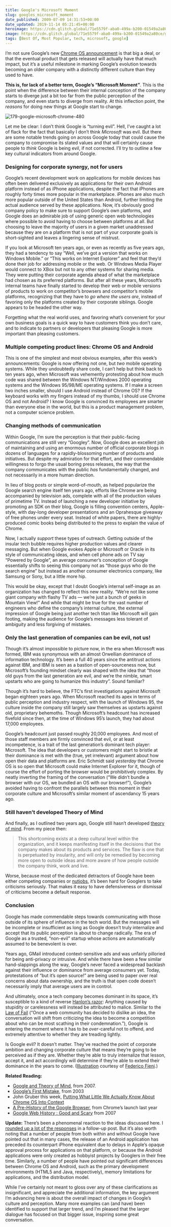 ```yaml
---
title: Google's Microsoft Moment
slug: googles_microsoft_moment
date_published: 2009-07-09 14:31:53+00:00
date_updated: 2019-11-14 05:21:45+00:00
heroimage: https://cdn.glitch.global/71e5579f-aba0-499a-b200-01549a2a80ce/google-microsoft-chrome-480.jpg?v=1730096076559
image: https://cdn.glitch.global/71e5579f-aba0-499a-b200-01549a2a80ce/google-microsoft-chrome-480.jpg?v=1730096076559
tags: [Best Of, Most Popular, tech, microsoft, google]
---
```


I’m not sure Google’s new [Chrome OS announcement](http://googleblog.blogspot.com/2009/07/introducing-google-chrome-os.html) is that big a deal, or that the eventual product that gets released will actually have that much impact, but it’s a useful milestone in marking Google’s evolution towards becoming an older company with a distinctly different culture than they used to have.

**This is, for lack of a better term, Google’s “Microsoft Moment”**. This is the point when the difference between their internal conception of the company starts to diverge just a bit too far from the public perception of the company, and even starts to diverge from reality. At this inflection point, the *reasons* for doing new things at Google start to change.

![179-google-microsoft-chrome-480](https://cdn.glitch.global/71e5579f-aba0-499a-b200-01549a2a80ce/google-microsoft-chrome-480.jpg?v=1730096076559)

Let me be clear: I don’t think Google is “turning evil”. Hell, I’ve caught a lot of flack for the fact that basically I don’t think *Microsoft* was evil. But there are some notable trends going on across Google today that could cause the company to compromise its stated values and that will certainly cause people to *think* Google is being evil, if not corrected. I’ll try to outline a few key cultural indicators from around Google.

### Designing for corporate synergy, not for users

Google’s recent development work on applications for mobile devices has often been delivered exclusively as applications for their own Android platform instead of as iPhone applications, despite the fact that iPhones are roughly forty times more popular in the marketplace. iPhones are also much more popular outside of the United States than Android, further limiting the actual audience served by these applications. Now, it’s obviously good company policy to make sure to support Google’s own platforms, and Google does an admirable job of using generic open web technologies where possible to avoid having to choose between platforms at all. But choosing to leave the majority of users in a given market unaddressed because they are on a platform that is not part of your corporate goals is short-sighted and leaves a lingering sense of mistrust.

If you look at Microsoft ten years ago, or even as recently as five years ago, they had a tendency to say “Well, we’ve got a version that works on Windows Mobile.” or “This works on Internet Explorer” and feel that they’d done their job for addressing mobile or the web. Or Windows Media Player would connect to XBox but not to any other systems for sharing media. They were putting their corporate agenda ahead of what the marketplace had chosen as its preferred platforms. But after all these years, Microsoft’s internal teams have finally started to develop their web or mobile versions of products to work on competitor’s browsers and competitor’s mobile platforms, recognizing that they have to *go where the users are*, instead of favoring only the platforms created by their corporate siblings. Google appears to be headed the other way.

Forgetting what the real world uses, and favoring what’s convenient for your own business goals is a quick way to have customers think you don’t care, and to indicate to partners or developers that pleasing Google is more important than pleasing customers.

### Multiple competing product lines: Chrome OS and Android

This is one of the simplest and most obvious examples, after this week’s announcements: Google is now offering not one, but *two* mobile operating systems. While they undoubtedly share code, I can’t help but think back to ten years ago, when Microsoft was vehemently protesting about how much code was shared between the Windows NT/Windows 2000 operating systems and the Windows 95/98/ME operating systems. If I make a screen two inches smaller, should I use Android instead of Chrome OS? If the keyboard works with my fingers instead of my thumbs, I should use Chrome OS and not Android? I know Google is convinced its employees are smarter than everyone else in the world, but this is a product management problem, not a computer science problem.

### Changing methods of communication

Within Google, I’m sure the perception is that their public-facing communications are still very “Googley”. Now, Google does an excellent job of maintaining and using an enormous number of official corporate blogs in dozens of languages for a rapidly-blossoming number of products and initiatives. But despite my admiration for that effort, and their commendable willingness to forgo the usual boring press releases, the way that the company communicates with the public *has* fundamentally changed, and not necessarily in a more human direction.

In lieu of blog posts or simple word-of-mouth, as helped popularize the Google search engine itself ten years ago, efforts like Chrome are being accompanied by television ads, complete with all of the production values of primetime TV. Instead of launching a new developer initiative by promoting an SDK on their blog, Google is filling convention centers, Apple-style, with day-long developer presentations and an Oprahesque giveaway of free phones under every seat. Instead of white papers, there are highly-produced comic books being distributed to the press to explain the value of Chrome.

Now, I actually *support* these types of outreach. Getting outside of the insular tech bubble requires higher production values and clearer messaging. But when Google evokes Apple or Microsoft or Oracle in its style of communicating ideas, and when cell phone ads on TV say “Powered by Google”, an average consumer’s conception of Google essentially shifts to seeing this company not as “those guys who do the search engine” but instead as another consumer electronics company, like Samsung or Sony, but a little more hip.

This would be okay, except that I doubt Google’s internal self-image as an organization has changed to reflect this new reality. “We’re not like some giant company with flashy TV ads — we’re just a bunch of geeks in Mountain View!” And while that might be true for the vast number of engineers who define the company’s internal culture, the external impression of Google being just another tech titan like Microsoft will gain footing, making the audience for Google’s messages less tolerant of ambiguity and less forgiving of mistakes.

### Only the last generation of companies can be evil, not us!

Though it’s almost impossible to picture now, in the era when Microsoft was formed, IBM was synonymous with an almost Orwellian dominance of information technology. It’s been a full 40 years since the antitrust actions against IBM, and IBM is seen as a bastion of open-sourceness now, but Microsoft’s founding mindset clearly was shaped with the idea that “those old guys from the last generation are evil, and we’re the nimble, smart upstarts who are going to humanize this industry”. Sound familiar?

Though it’s hard to believe, the FTC’s first investigations against Microsoft began eighteen years ago. When Microsoft reached its apex in terms of public perception and industry respect, with the launch of Windows 95, the culture inside the company still largely saw themselves as upstarts against old, proprietary behemoths. Though Microsoft’s headcount has increased fivefold since then, at the time of Windows 95’s launch, they had about 17,000 employees.

Google’s headcount just passed roughly 20,000 employees. And most of those staff members are firmly convinced that evil, or at least incompetence, is a trait of the last generation’s dominant tech player: Microsoft. The idea that developers or customers might start to bristle at their dominance is met with the (true, yet irrelevant) argument about how open their data and platforms are. Eric Schmidt said *yesterday* that Chrome OS is so open that Microsoft could make Internet Explorer for it, though of course the effort of porting the browser would be prohibitively complex. By neatly inverting the framing of the conversation (“We didn’t bundle a browser with our OS, we bundled an OS with our browser!”), Google’s avoided having to confront the parallels between this moment in their corporate culture and Microsoft’s similar moment of ascendancy 15 years ago.

### Still haven’t developed Theory of Mind

And finally, as I outlined two years ago, Google still hasn’t developed [theory of mind](/2007/12/google-and-theory-of-mind.html). From my piece then:

> This shortcoming exists at a deep cultural level within the organization, and it keeps manifesting itself in the decisions that the company makes about its products and services. The flaw is one that is perpetuated by insularity, and will only be remedied by becoming more open to outside ideas and more aware of how people outside the company think, work and live.

Worse, because most of the dedicated detractors of Google have been either competing companies or [nutjobs](http://www.google-watch.org/), it’s been hard for Googlers to take criticisms seriously. That makes it easy to have defensiveness or dismissal of criticisms become a default response.

### Conclusion

Google has made commendable steps towards communicating with those outside of its sphere of influence in the tech world. But the messages will be incomplete or insufficient as long as Google doesn’t truly internalize and accept that its public perception is about to change radically. The era of Google as a trusted, “non-evil” startup whose actions are automatically assumed to be benevolent is over.

Years ago, GMail introduced context-sensitive ads and was unfairly pilloried for being anti-privacy or intrusive. And while there have been a few similar hand-slappings along the way, Google’s never faced a widespread backlash against their influence or dominance from average consumers yet. Today, protestations of “but it’s open source!” are being used to paper over real concerns about data ownership, and the truth is that open code doesn’t necessarily imply that average users are in control.

And ultimately, once a tech company becomes dominant in its space, it’s susceptible to a kind of reverse [Hanlon’s razor](http://en.wikipedia.org/wiki/Hanlon's_razor): Anything caused by stupidity or carelessness will instead be attributed to malice. Similar to the [Law of Fail](/2009/06/the-end-of-fail.html) (“Once a web community has decided to dislike an idea, the conversation will shift from criticizing the idea to become a competition about who can be most scathing in their condemnation.”), Google is entering the moment where it has to be *over*-careful not to offend, and extremely attentive to whether they are treading lightly.

Is Google evil? It doesn’t matter. They’ve reached the point of corporate ambition and changing corporate culture that means they’re going to be perceived as if they are. Whether they’re able to truly internalize that lesson, accept it, and act accordingly will determine if they’re able to extend their dominance in the years to come.
([Illustration](http://www.onecomics.it/12/09/2008/google-sfida-microsoft-con-chrome/) courtesy of [Federico Fieni](http://www.ff2d.com/).)

**Related Reading:**

- [Google and Theory of Mind](/2007/12/google-and-theory-of-mind.html), from 2007.
- [Google’s First Mistake](/2003/02/googles-first-m.html), from 2003
- John Gruber this week, [Putting What Little We Actually Know About Chrome OS Into Context](http://daringfireball.net/2009/07/chrome_os_context)
- [A Pre-History of the Google Browser](/2008/09/a-pre-history-of-the-google-browser.html), from Chrome’s launch last year
- [Google Web History : Good and Scary](/2007/04/google-web-hist.html) from 2007

**Update:** There’s been a phenomenal reaction to the ideas discussed here. I [rounded up a lot of the responses](/2009/07/all-around-the-web.html) in a follow-up post. But it’s also worth noting that a number of people from both within and without Google have pointed out that in many cases, the release of an Android application has preceded its counterpart iPhone equivalent due to delays in Apple’s opaque approval process for applications on that platform, or because the Android applications were only created as hobbyist projects by Googlers in their free time. Similarly, a number of people have pointed out significant differences between Chrome OS and Android, such as the primary development environments (HTML5 and Java, respectively), memory limitations for applications, and the distribution model.

While I’ve certainly not meant to gloss over any of these clarifications as insignificant, and appreciate the additional information, the key argument I’m advancing here is about the overall impact of changes in Google’s culture and perception. Many more examples can (and have) been identified to support that larger trend, and I’m pleased that the larger dialogue has focused on that bigger issue, inspiring some great conversation.
